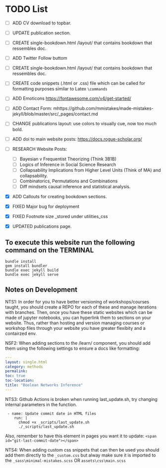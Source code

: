 # TODO List
- [ ] ADD CV download to topbar.
- [ ] UPDATE publication section. 
- [ ] CREATE single-bookdown.html /layout/ that contains bookdown that ressembles doc.  	
- [ ] ADD Twitter Follow buttom
- [ ] CREATE single-bookdown.html /layout/ that contains bookdown that ressembles doc.
- [ ] CREATE code snippets (.html or .css) file which can be called for formatting purposes similar to Latex `\commands`
- [ ] ADD Emoticons https://fontawesome.com/v4/get-started/
- [ ] ADD Contact Form: mhttps://github.com/mmistakes/made-mistakes-jekyll/blob/master/src/_pages/contact.md
- [ ] CHANGE publications layout: use colors to visually cue, now too much bold.
- [ ] ADD doi to main website posts:  https://docs.rogue-scholar.org/

- [ ] RESEARCH Website Posts:
	-	[ ] Bayesian v Frequentist Theorizing (Think 3B1B)
	-	[ ] Logics of Inference in Social Science Research
	-	[ ] Collapsability Implications from Higher Level Units (Think of MA) and collapsability.
	-	[ ] Combinatorics, Permutations and Combinations
	-	[ ] Diff mindsets causal inference and statistical analysis.
- [X] ADD Callouts for creating bookdown sections. 
- [X] FIXED Major bug for deployment
- [X] FIXED Footnote size _stored under utilities_css
- [X] UPDATED publications page. 

## To execute this website run the following command on the TERMINAL

```Shell
bundle install
gem install bundler
bundle exec jekyll build
bundle exec jekyll serve 
```


## Notes on Development 
NTS1: In order for you to have better versioning of workshops/courses taught,  you should create a REPO for each of these and manage iterations with branches. Then, once you have these static websites which can be made of jupyter notebooks, you can hyperlink them to sections on your website. Thus, rather than hosting and version managing courses or workshop files through your website you have greater flexibity and a contairzed env. 

NSF2: When adding sections to the /learn/ component, you should add them using the following settings to ensure a docs like formatting:
```YAML
---
layout: single.html
category: methods 
permalink:
toc: true
toc-location:
title: "Boolean Networks Inference"
---
```

NTS3: Github Actions is broken when running last_update.sh, try changing internal parameters in the function.

```Shell
 - name: Update commit date in HTML files
    run: |
      chmod +x _scripts/last_update.sh
      ./_scripts/last_update.sh
```

 Also, remember to have this <span> element in pages you want it to update:
`<span id="git-last-commit-date"></span>`

NTS4: When  adding custom css snippets that can then be used you should add them directly to the `_custom.css` but alway make sure it is imported to the `_sass\minimal-mistakes.scss` OR `assets\css\main.scss`
